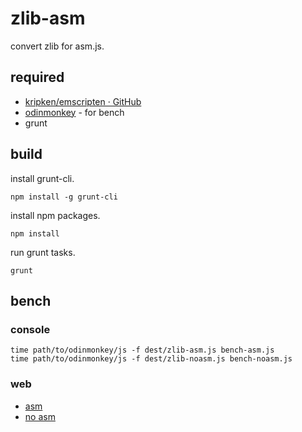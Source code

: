 # zlib-asm

convert zlib for asm.js.

## required

* [kripken/emscripten · GitHub](https://github.com/kripken/emscripten)
* [odinmonkey](http://hg.mozilla.org/users/lwagner_mozilla.com/odinmonkey) - for bench
* grunt

## build

install grunt-cli.

```
npm install -g grunt-cli
```

install npm packages.

```
npm install
```

run grunt tasks.

```
grunt
```

## bench


### console

```
time path/to/odinmonkey/js -f dest/zlib-asm.js bench-asm.js
time path/to/odinmonkey/js -f dest/zlib-noasm.js bench-noasm.js
```

### web

* [asm](http://ukyo.github.io/zlib-asm/bench-asm.html)
* [no asm](http://ukyo.github.io/zlib-asm/bench-noasm.html)
